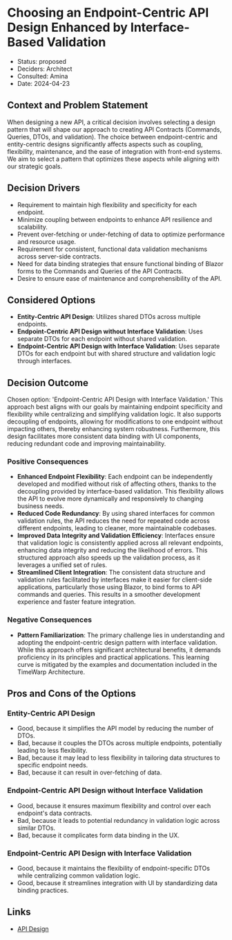 # Choosing an Endpoint-Centric API Design Enhanced by Interface-Based Validation

* Status: proposed
* Deciders: Architect
* Consulted: Amina
* Date: 2024-04-23

## Context and Problem Statement

When designing a new API, a critical decision involves selecting a design pattern that will shape our approach to creating API Contracts (Commands, Queries, DTOs, and validation). The choice between endpoint-centric and entity-centric designs significantly affects aspects such as coupling, flexibility, maintenance, and the ease of integration with front-end systems. We aim to select a pattern that optimizes these aspects while aligning with our strategic goals.

## Decision Drivers

* Requirement to maintain high flexibility and specificity for each endpoint.
* Minimize coupling between endpoints to enhance API resilience and scalability.
* Prevent over-fetching or under-fetching of data to optimize performance and resource usage.
* Requirement for consistent, functional data validation mechanisms across server-side contracts.
* Need for data binding strategies that ensure functional binding of Blazor forms to the Commands and Queries of the API Contracts.
* Desire to ensure ease of maintenance and comprehensibility of the API.

## Considered Options

* **Entity-Centric API Design**: Utilizes shared DTOs across multiple endpoints.
* **Endpoint-Centric API Design without Interface Validation**: Uses separate DTOs for each endpoint without shared validation.
* **Endpoint-Centric API Design with Interface Validation**: Uses separate DTOs for each endpoint but with shared structure and validation logic through interfaces.

## Decision Outcome

Chosen option: 'Endpoint-Centric API Design with Interface Validation.' This approach best aligns with our goals by maintaining endpoint specificity and flexibility while centralizing and simplifying validation logic. It also supports decoupling of endpoints, allowing for modifications to one endpoint without impacting others, thereby enhancing system robustness. Furthermore, this design facilitates more consistent data binding with UI components, reducing redundant code and improving maintainability.

### Positive Consequences

* **Enhanced Endpoint Flexibility**: Each endpoint can be independently developed and modified without risk of affecting others, thanks to the decoupling provided by interface-based validation. This flexibility allows the API to evolve more dynamically and responsively to changing business needs.
* **Reduced Code Redundancy**: By using shared interfaces for common validation rules, the API reduces the need for repeated code across different endpoints, leading to cleaner, more maintainable codebases.
* **Improved Data Integrity and Validation Efficiency**: Interfaces ensure that validation logic is consistently applied across all relevant endpoints, enhancing data integrity and reducing the likelihood of errors. This structured approach also speeds up the validation process, as it leverages a unified set of rules.
* **Streamlined Client Integration**: The consistent data structure and validation rules facilitated by interfaces make it easier for client-side applications, particularly those using Blazor, to bind forms to API commands and queries. This results in a smoother development experience and faster feature integration.

### Negative Consequences

* **Pattern Familiarization**: The primary challenge lies in understanding and adopting the endpoint-centric design pattern with interface validation. While this approach offers significant architectural benefits, it demands proficiency in its principles and practical applications. This learning curve is mitigated by the examples and documentation included in the TimeWarp Architecture.

## Pros and Cons of the Options

### Entity-Centric API Design

* Good, because it simplifies the API model by reducing the number of DTOs.
* Bad, because it couples the DTOs across multiple endpoints, potentially leading to less flexibility.
* Bad, because it may lead to less flexibility in tailoring data structures to specific endpoint needs.
* Bad, because it can result in over-fetching of data.

### Endpoint-Centric API Design without Interface Validation

* Good, because it ensures maximum flexibility and control over each endpoint's data contracts.
* Bad, because it leads to potential redundancy in validation logic across similar DTOs.
* Bad, because it complicates form data binding in the UX.

### Endpoint-Centric API Design with Interface Validation

* Good, because it maintains the flexibility of endpoint-specific DTOs while centralizing common validation logic.
* Good, because it streamlines integration with UI by standardizing data binding practices.

## Links

* [API Design](../ApiDesign.md)

